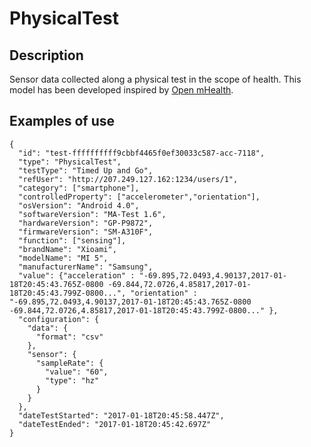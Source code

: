 # PhysicalTest

## Description

Sensor data collected along a physical test in the scope of health. This model has been developed inspired by [Open mHealth](http://www.openmhealth.org/).

## Examples of use

```
{  
  "id": "test-ffffffffff9cbbf4465f0ef30033c587-acc-7118",
  "type": "PhysicalTest",
  "testType": "Timed Up and Go",
  "refUser": "http://207.249.127.162:1234/users/1",
  "category": ["smartphone"],
  "controlledProperty": ["accelerometer","orientation"],
  "osVersion": "Android 4.0",
  "softwareVersion": "MA-Test 1.6",
  "hardwareVersion": "GP-P9872",
  "firmwareVersion": "SM-A310F",
  "function": ["sensing"],
  "brandName": "Xioami",
  "modelName": "MI 5",
  "manufacturerName": "Samsung",
  "value": {"acceleration" : "-69.895,72.0493,4.90137,2017-01-18T20:45:43.765Z-0800 -69.844,72.0726,4.85817,2017-01-18T20:45:43.799Z-0800...", "orientation" : "-69.895,72.0493,4.90137,2017-01-18T20:45:43.765Z-0800 -69.844,72.0726,4.85817,2017-01-18T20:45:43.799Z-0800..." },
  "configuration": {
    "data": {  
      "format": "csv"
    },
    "sensor": {  
      "sampleRate": {
        "value": "60",
        "type": "hz"
      }
    }
  },
  "dateTestStarted": "2017-01-18T20:45:58.447Z",
  "dateTestEnded": "2017-01-18T20:45:42.697Z"
}
```